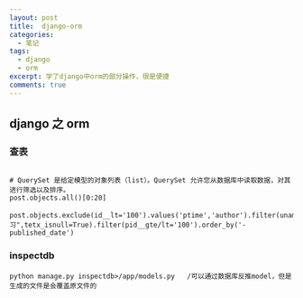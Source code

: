 ```yaml
---
layout: post
title:  django-orm
categories: 
  - 笔记
tags:
  - django
  - orm
excerpt: 学了django中orm的部分操作，很是便捷
comments: true
---
```


## django 之 orm

### 查表

```python_django

# QuerySet 是给定模型的对象列表（list）。QuerySet 允许您从数据库中读取数据，对其进行筛选以及排序。
post.objects.all()[0:20]

post.objects.exclude(id__lt='100').values('ptime','author').filter(uname__contains/startswith/endswith="学习",tetx_isnull=True).filter(pid__gte/lt='100').order_by('-published_date')
```

### inspectdb

```
python manage.py inspectdb>/app/models.py   /可以通过数据库反推model，但是生成的文件是会覆盖原文件的
```